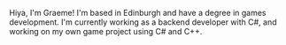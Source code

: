 Hiya, I'm Graeme! I'm based in Edinburgh and have a degree in games development. I'm currently working as a backend developer with C#, and working on my own game project using C# and C++.
